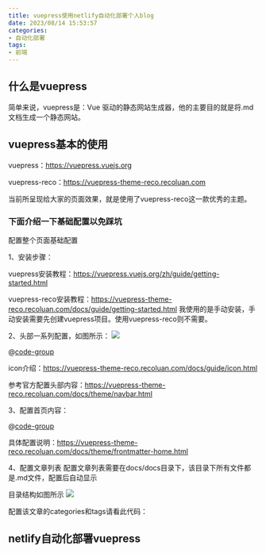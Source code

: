 ```yaml
---
title: vuepress使用netlify自动化部署个人blog
date: 2023/08/14 15:53:57
categories:
- 自动化部署
tags:
- 前端
---
```


## 什么是vuepress

简单来说，vuepress是：Vue 驱动的静态网站生成器，他的主要目的就是将.md文档生成一个静态网站。

## vuepress基本的使用
vuepress：<https://vuepress.vuejs.org>

vuepress-reco：<https://vuepress-theme-reco.recoluan.com>

当前所呈现给大家的页面效果，就是使用了vuepress-reco这一款优秀的主题。

### 下面介绍一下基础配置以免踩坑
配置整个页面基础配置

1、安装步骤：

vuepress安装教程：<https://vuepress.vuejs.org/zh/guide/getting-started.html>

vuepress-reco安装教程：<https://vuepress-theme-reco.recoluan.com/docs/guide/getting-started.html> 我使用的是手动安装，手动安装需要先创建vuepress项目。使用vuepress-reco则不需要。

2、头部一系列配置，如图所示：
![](https://bed.luckycode.cn/3e8bfdc6f98217e59eac2dec27f1d80.png)

@[code-group](@/docs/.vuepress/vue-previews/head.vue)

icon介绍：<https://vuepress-theme-reco.recoluan.com/docs/guide/icon.html>

参考官方配置头部内容：<https://vuepress-theme-reco.recoluan.com/docs/theme/navbar.html>

3、配置首页内容：

@[code-group](@/docs/.vuepress/vue-previews/readme.vue)

具体配置说明：<https://vuepress-theme-reco.recoluan.com/docs/theme/frontmatter-home.html>

4、配置文章列表
配置文章列表需要在docs/docs目录下，该目录下所有文件都是.md文件，配置后自动显示

目录结构如图所示
![](https://bed.luckycode.cn/08201203cf2473ea755c148b2915f84.png)

配置该文章的categories和tags请看此代码：
## netlify自动化部署vuepress
